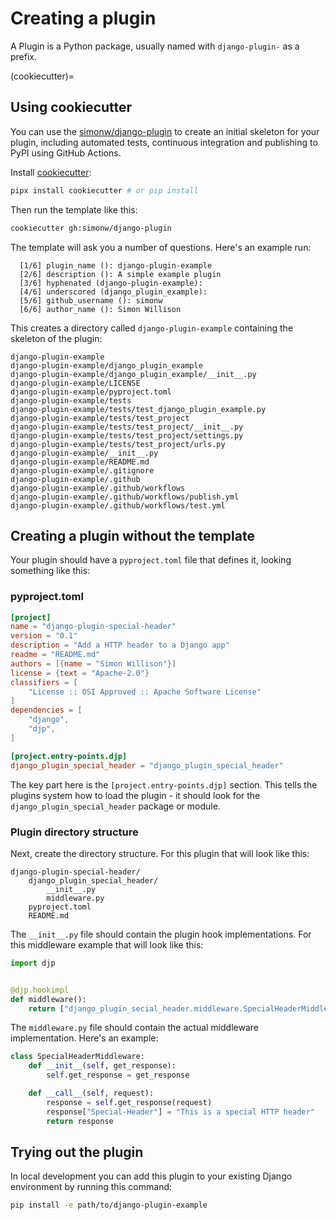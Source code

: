 # Creating a plugin

A Plugin is a Python package, usually named with `django-plugin-` as a prefix.


(cookiecutter)=

## Using cookiecutter

You can use the [simonw/django-plugin](https://github.com/simonw/django-plugin) to create an initial skeleton for your plugin, including automated tests, continuous integration and publishing to PyPI using GitHub Actions.

Install [cookiecutter](https://github.com/cookiecutter/cookiecutter):

```bash
pipx install cookiecutter # or pip install
```
Then run the template like this:
```bash
cookiecutter gh:simonw/django-plugin
```
The template will ask you a number of questions. Here's an example run:

```
  [1/6] plugin_name (): django-plugin-example
  [2/6] description (): A simple example plugin
  [3/6] hyphenated (django-plugin-example):
  [4/6] underscored (django_plugin_example):
  [5/6] github_username (): simonw
  [6/6] author_name (): Simon Willison
```
This creates a directory called `django-plugin-example` containing the skeleton of the plugin:

```
django-plugin-example
django-plugin-example/django_plugin_example
django-plugin-example/django_plugin_example/__init__.py
django-plugin-example/LICENSE
django-plugin-example/pyproject.toml
django-plugin-example/tests
django-plugin-example/tests/test_django_plugin_example.py
django-plugin-example/tests/test_project
django-plugin-example/tests/test_project/__init__.py
django-plugin-example/tests/test_project/settings.py
django-plugin-example/tests/test_project/urls.py
django-plugin-example/__init__.py
django-plugin-example/README.md
django-plugin-example/.gitignore
django-plugin-example/.github
django-plugin-example/.github/workflows
django-plugin-example/.github/workflows/publish.yml
django-plugin-example/.github/workflows/test.yml
```

## Creating a plugin without the template

Your plugin should have a `pyproject.toml` file that defines it, looking something like this:

### pyproject.toml

```toml
[project]
name = "django-plugin-special-header"
version = "0.1"
description = "Add a HTTP header to a Django app"
readme = "README.md"
authors = [{name = "Simon Willison"}]
license = {text = "Apache-2.0"}
classifiers = [
    "License :: OSI Approved :: Apache Software License"
]
dependencies = [
    "django",
    "djp",
]

[project.entry-points.djp]
django_plugin_special_header = "django_plugin_special_header"
```
The key part here is the `[project.entry-points.djp]` section. This tells the plugins system how to load the plugin - it should look for the `django_plugin_special_header` package or module.

### Plugin directory structure

Next, create the directory structure. For this plugin that will look like this:

```
django-plugin-special-header/
    django_plugin_special_header/
        __init__.py
        middleware.py
    pyproject.toml
    README.md
```
The `__init__.py` file should contain the plugin hook implementations. For this middleware example that will look like this:

```python
import djp


@djp.hookimpl
def middleware():
    return ["django_plugin_secial_header.middleware.SpecialHeaderMiddleware"]
```
The `middleware.py` file should contain the actual middleware implementation. Here's an example:

```python
class SpecialHeaderMiddleware:
    def __init__(self, get_response):
        self.get_response = get_response

    def __call__(self, request):
        response = self.get_response(request)
        response["Special-Header"] = "This is a special HTTP header"
        return response
```

## Trying out the plugin

In local development you can add this plugin to your existing Django environment by running this command:

```bash
pip install -e path/to/django-plugin-example
```
